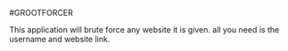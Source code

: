 #GROOTFORCER

This application will brute force any website it is given. all you need is the username and website link.

